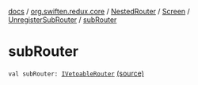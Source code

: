 [docs](../../../../index.md) / [org.swiften.redux.core](../../../index.md) / [NestedRouter](../../index.md) / [Screen](../index.md) / [UnregisterSubRouter](index.md) / [subRouter](./sub-router.md)

# subRouter

`val subRouter: `[`IVetoableRouter`](../../../-i-vetoable-router/index.md) [(source)](https://github.com/protoman92/KotlinRedux/tree/master/common/common-core/src/main/kotlin/org/swiften/redux/core/NestedRouter.kt#L58)